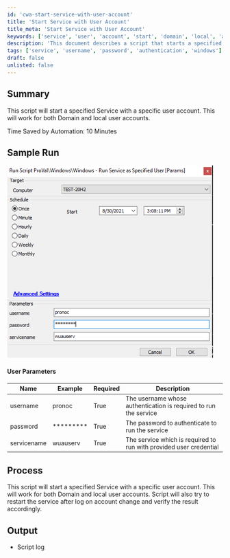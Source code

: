 ```yaml
---
id: 'cwa-start-service-with-user-account'
title: 'Start Service with User Account'
title_meta: 'Start Service with User Account'
keywords: ['service', 'user', 'account', 'start', 'domain', 'local', 'authentication']
description: 'This document describes a script that starts a specified service using a specific user account, applicable for both domain and local user accounts. It includes user parameters, process details, and output logs for effective service management.'
tags: ['service', 'username', 'password', 'authentication', 'windows']
draft: false
unlisted: false
---
```

## Summary

This script will start a specified Service with a specific user account. This will work for both Domain and local user accounts.

Time Saved by Automation: 10 Minutes

## Sample Run

![Sample Run](../../../static/img/Windows---Run-Service-as-Specified-User/image_1.png)

#### User Parameters

| Name        | Example   | Required | Description                                                             |
|-------------|-----------|----------|-------------------------------------------------------------------------|
| username    | pronoc    | True     | The username whose authentication is required to run the service        |
| password    | ********* | True     | The password to authenticate to run the service                          |
| servicename | wuauserv  | True     | The service which is required to run with provided user credential      |

## Process

This script will start a specified Service with a specific user account. This will work for both Domain and local user accounts. Script will also try to restart the service after log on account change and verify the result accordingly.

## Output

- Script log




